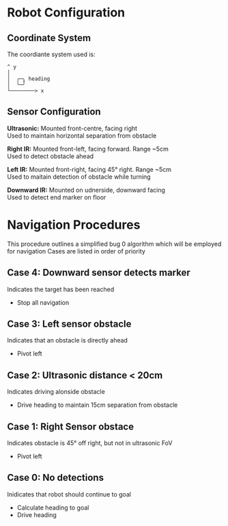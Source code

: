 # Robot Configuration
## Coordinate System
The coordiante system used is:
```
^ y
│
│  ╭─̬╮ heading
│  ╰─╯
└────────> x
```
## Sensor Configuration
**Ultrasonic:** Mounted front-centre, facing right<br/>
Used to maintain horizontal separation from obstacle

**Right IR:** Mounted front-left, facing forward. Range ~5cm<br/>
Used to detect obstacle ahead

**Left IR:** Mounted front-right, facing 45° right. Range ~5cm<br/>
Used to maitain detection of obstacle while turning

**Downward IR:** Mounted on udnerside, downward facing<br/>
Used to detect end marker on floor

# Navigation Procedures
This procedure outlines a simplified bug 0 algorithm which will be employed for navigation
Cases are listed in order of priority

## Case 4: Downward sensor detects marker
Indicates the target has been reached
 - Stop all navigation

## Case 3: Left sensor obstacle
Indicates that an obstacle is directly ahead
 - Pivot left

## Case 2: Ultrasonic distance < 20cm
Indicates driving alonside obstacle
 - Drive heading to maintain 15cm separation from obstacle

## Case 1: Right Sensor obstace
Indicates obstacle is 45° off right, but not in ultrasonic FoV
 - Pivot left

## Case 0: No detections
Inidicates that robot should continue to goal
 - Calculate heading to goal
 - Drive heading
